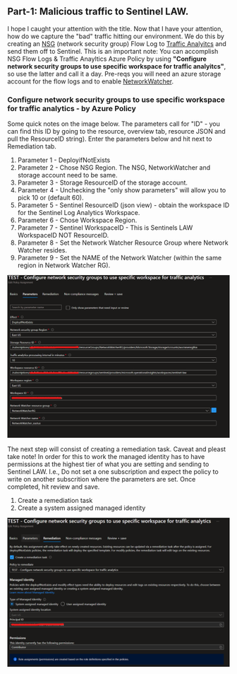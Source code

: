 ## Part-1: Malicious traffic to Sentinel LAW. ##

 I hope I caught your attention with the title.  Now that I have your attention, how do we capture the "bad" traffic hitting our environment.  We do this by creating an [NSG](https://docs.microsoft.com/en-us/azure/network-watcher/nsg-flow-logs-policy-portal) (network security group) Flow Log to [Traffic Analyitcs](https://docs.microsoft.com/en-us/azure/network-watcher/traffic-analytics-policy-portal) and send them off to Sentinel. This is an important note: You can accomplish NSG Flow Logs & Traffic Anayltics Azure Policy by using **"Configure network security groups to use specific workspace for traffic analyitcs"**, so use the latter and call it a day. Pre-reqs you will need an azure storage account for the flow logs and to enable [NetworkWatcher](https://docs.microsoft.com/en-us/azure/network-watcher/network-watcher-create).

### Configure network security groups to use specific workspace for traffic analytics - by Azure Policy ###
Some quick notes on the image below. The parameters call for "ID" - you can find this ID by going to the resource, overview tab, resource JSON and pull the ResourceID string). Enter the parameters below and hit next to Remediation tab.
1. Parameter 1 - DeployifNotExists
2. Parameter 2 - Chose NSG Region. The NSG, NetworkWatcher and storage account need to be same.
3. Parameter 3 - Storage ResourceID of the storage account.
4. Parameter 4 - Unchecking the "only show parameters" will allow you to pick 10 or (default 60).
5. Parameter 5 - Sentinel ResourceID (json view) - obtain the workspace ID for the Sentinel Log Analytics Workspace.
6. Parameter 6 - Chose Workspace Region.
7. Parameter 7 - Sentinel WorkspaceID - This is Sentinels LAW WorkspaceID NOT ResourceID.
8. Parameter 8 - Set the Network Watcher Resource Group where Network Watcher resides.
9. Parameter 9 - Set the NAME of the Network Watcher (within the same region in Network Watcher RG).

![](https://github.com/Cyberlorians/uploadedimages/blob/main/trafficlaw.png)

The next step will consist of creating a remediation task. Caveat and pleast take note! In order for this to work the managed identity has to have permissions at the highest tier of what you are setting and sending to Sentinel LAW. I.e., Do not set a one subscription and expect the policy to write on another subscrition where the parameters are set. Once completed, hit review and save.
1. Create a remediation task
2. Create a system assigned managed identity 

![](https://github.com/Cyberlorians/uploadedimages/blob/main/trafficanalyticsremed.png)